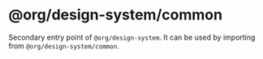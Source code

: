 # @org/design-system/common

Secondary entry point of `@org/design-system`. It can be used by importing from `@org/design-system/common`.
